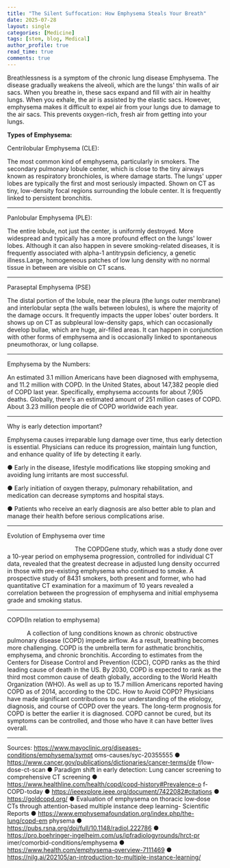 ```yaml
---
title: "The Silent Suffocation: How Emphysema Steals Your Breath"
date: 2025-07-28
layout: single
categories: [Medicine]
tags: [stem, blog, Medical]
author_profile: true
read_time: true
comments: true
---
```


Breathlessness is a symptom of the chronic lung disease Emphysema. The disease gradually weakens the alveoli, which are the lungs' thin walls of air sacs. When you breathe in, these sacs expand and fill with air in healthy lungs. When you exhale, the air is assisted by the elastic sacs. However, emphysema makes it difficult to expel air from your lungs due to damage to the air sacs. This prevents oxygen-rich, fresh air from getting into your lungs. 

**Types of Emphysema:**

Centrilobular Emphysema (CLE):  

The most common kind of emphysema, particularly in smokers. The secondary pulmonary lobule center, which is close to the tiny airways known as respiratory bronchioles, is where damage starts. The lungs' upper lobes are typically the first and most seriously impacted. Shown on CT as tiny, low-density focal regions surrounding the lobule center. It is frequently linked to persistent bronchitis. 

____________________________________________________________________________________________________________________________________________________________________________________________________________________________________________________________________________________________________________________________________________________

Panlobular Emphysema (PLE): 

						 
The entire lobule, not just the center, is uniformly destroyed. More widespread and typically has a more profound effect on the lungs' lower lobes. Although it can also happen in severe smoking-related diseases, it is frequently associated with alpha-1 antitrypsin deficiency, a genetic illness.Large, homogeneous patches of low lung density with no normal tissue in between are visible on CT scans. 

____________________________________________________________________________________________________________________________________________________________________________________________________________________________________________________________________________________________________________________________________________________

Paraseptal Emphysema (PSE)  
		 

The distal portion of the lobule, near the pleura (the lungs outer membrane) and interlobular septa (the walls between lobules), is where the majority of the damage occurs. It frequently impacts the upper lobes' outer borders. It shows up on CT as subpleural low-density gaps, which can occasionally develop bullae, which are huge, air-filled areas. It can happen in conjunction with other forms of emphysema and is occasionally linked to spontaneous pneumothorax, or lung collapse. 

____________________________________________________________________________________________________________________________________________________________________________________________________________________________________________________________________________________________________________________________________________________

Emphysema by the Numbers: 


An estimated 3.1 million Americans have been diagnosed with emphysema, and 11.2 million with COPD. In the United States, about 147,382 people died of COPD last year. Specifically, emphysema accounts for about 7,905 deaths. Globally, there's an estimated amount of 251 million cases of COPD. About 3.23 million people die of COPD worldwide each year.  

____________________________________________________________________________________________________________________________________________________________________________________________________________________________________________________________________________________________________________________________________________________

Why is early detection important?    


Emphysema causes irreparable lung damage over time, thus early detection is essential. Physicians can reduce its progression, maintain lung function, and enhance quality of life by detecting it early.  

●  Early in the disease, lifestyle modifications like stopping smoking and avoiding lung irritants are most successful.   

●  Early initiation of oxygen therapy, pulmonary rehabilitation, and medication can decrease symptoms and hospital stays.     

●  Patients who receive an early diagnosis are also better able to plan and manage their health before serious complications arise.  


____________________________________________________________________________________________________________________________________________________________________________________________________________________________________________________________________________________________________________________________________________________

Evolution of Emphysema over time 

            
The COPDGene study, which was a study done over a 10-year period on emphysema progression, controlled for individual CT data, revealed that the greatest decrease in adjusted lung density occurred in those with pre-existing emphysema who continued to smoke. A prospective study of 8431 smokers, both present and former, who had quantitative CT examination for a maximum of 10 years revealed a correlation between the progression of emphysema and initial emphysema grade and smoking status.  


____________________________________________________________________________________________________________________________________________________________________________________________________________________________________________________________________________________________________________________________________________________

COPD(In relation to emphysema) 

    
A collection of lung conditions known as chronic obstructive pulmonary disease (COPD) impede airflow. As a result, breathing becomes more challenging. COPD is the umbrella term for asthmatic bronchitis, emphysema, and chronic bronchitis. According to estimates from the Centers for Disease Control and Prevention (CDC), COPD ranks as the third leading cause of death in the US. By 2030, COPD is expected to rank as the third most common cause of death globally, according to the World Health Organization (WHO). As well as up to 15.7 million Americans reported having COPD as of 2014, according to the CDC. How to Avoid COPD? Physicians have made significant contributions to our understanding of the etiology, diagnosis, and course of COPD over the years. The long-term prognosis for COPD is better the earlier it is diagnosed. COPD cannot be cured, but its symptoms can be controlled, and those who have it can have better lives overall. 


____________________________________________________________________________________________________________________________________________________________________________________________________________________________________________________________________________________________________________________________________________________

Sources:
https://www.mayoclinic.org/diseases-conditions/emphysema/sympt oms-causes/syc-20355555
● https://www.cancer.gov/publications/dictionaries/cancer-terms/de f/low-dose-ct-scan
● Paradigm shift in early detection: Lung cancer screening to comprehensive CT screening
● https://www.healthline.com/health/copd/copd-history#Prevalence-o f-COPD-today
● https://ieeexplore.ieee.org/document/7422082#citations ● https://goldcopd.org/
● Evaluation of emphysema on thoracic low‐dose CTs through attention‐based multiple instance deep learning- Scientific Reports
● https://www.emphysemafoundation.org/index.php/the-lung/copd-em physema
● https://pubs.rsna.org/doi/full/10.1148/radiol.222786
● https://pro.boehringer-ingelheim.com/us/ipfradiologyrounds/hrct-pr
imer/comorbid-conditions/emphysema
● https://www.health.com/emphysema-overview-7111469
● https://nilg.ai/202105/an-introduction-to-multiple-instance-learning/





